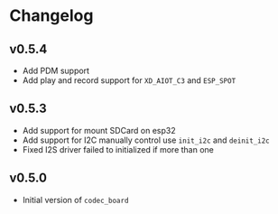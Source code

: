 # Changelog

## v0.5.4

- Add PDM support
- Add play and record support for `XD_AIOT_C3` and `ESP_SPOT`

## v0.5.3

- Add support for mount SDCard on esp32
- Add support for I2C manually control use `init_i2c` and `deinit_i2c`
- Fixed I2S driver failed to initialized if more than one

## v0.5.0

- Initial version of `codec_board`
